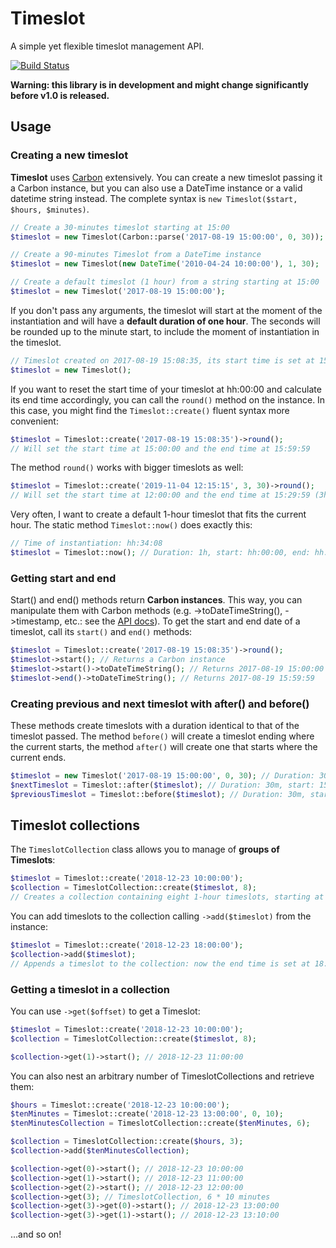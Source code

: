 # Timeslot
A simple yet flexible timeslot management API.

[![Build Status](https://travis-ci.org/gpaddis/timeslot.svg?branch=master)](https://travis-ci.org/gpaddis/timeslot)

**Warning: this library is in development and might change significantly before v1.0 is released.**

## Usage
### Creating a new timeslot
**Timeslot** uses [Carbon](https://github.com/briannesbitt/Carbon) extensively. You can create a new timeslot passing it a Carbon instance, but you can also use a DateTime instance or a valid datetime string instead. The complete syntax is `new Timeslot($start, $hours, $minutes)`.
```php
// Create a 30-minutes timeslot starting at 15:00
$timeslot = new Timeslot(Carbon::parse('2017-08-19 15:00:00', 0, 30));

// Create a 90-minutes Timeslot from a DateTime instance
$timeslot = new Timeslot(new DateTime('2010-04-24 10:00:00'), 1, 30);

// Create a default timeslot (1 hour) from a string starting at 15:00
$timeslot = new Timeslot('2017-08-19 15:00:00');
```
If you don't pass any arguments, the timeslot will start at the moment of the instantiation and will have a **default duration of one hour**. The seconds will be rounded up to the minute start, to include the moment of instantiation in the timeslot.
```php
// Timeslot created on 2017-08-19 15:08:35, its start time is set at 15:08:00
$timeslot = new Timeslot();
```
If you want to reset the start time of your timeslot at hh:00:00 and calculate its end time accordingly, you can call the `round()` method on the instance. In this case, you might find the `Timeslot::create()` fluent syntax more convenient:
```php
$timeslot = Timeslot::create('2017-08-19 15:08:35')->round();
// Will set the start time at 15:00:00 and the end time at 15:59:59
```
The method `round()` works with bigger timeslots as well:
```php
$timeslot = Timeslot::create('2019-11-04 12:15:15', 3, 30)->round();
// Will set the start time at 12:00:00 and the end time at 15:29:59 (3h 30m)
```
Very often, I want to create a default 1-hour timeslot that fits the current hour. The static method `Timeslot::now()` does exactly this:
```php
// Time of instantiation: hh:34:08
$timeslot = Timeslot::now(); // Duration: 1h, start: hh:00:00, end: hh:59:59
```
### Getting start and end
Start() and end() methods return **Carbon instances**. This way, you can manipulate them with Carbon methods (e.g. ->toDateTimeString(), ->timestamp, etc.: see the [API docs](http://carbon.nesbot.com/docs/)).
To get the start and end date of a timeslot, call its `start()` and `end()` methods:
```php
$timeslot = Timeslot::create('2017-08-19 15:08:35')->round();
$timeslot->start(); // Returns a Carbon instance
$timeslot->start()->toDateTimeString(); // Returns 2017-08-19 15:00:00
$timeslot->end()->toDateTimeString(); // Returns 2017-08-19 15:59:59
```
### Creating previous and next timeslot with after() and before()
These methods create timeslots with a duration identical to that of the timeslot passed. The method `before()` will create a timeslot ending where the current starts, the method `after()` will create one that starts where the current ends.
```php
$timeslot = new Timeslot('2017-08-19 15:00:00', 0, 30); // Duration: 30m, start: 15:00:00, end: 15:29:59
$nextTimeslot = Timeslot::after($timeslot); // Duration: 30m, start: 15:30:00, end: 15:59:59
$previousTimeslot = Timeslot::before($timeslot); // Duration: 30m, start: 14:30:00, end: 14:59:59
```

## Timeslot collections
The `TimeslotCollection` class allows you to manage of **groups of Timeslots**:
```php
$timeslot = Timeslot::create('2018-12-23 10:00:00');
$collection = TimeslotCollection::create($timeslot, 8);
// Creates a collection containing eight 1-hour timeslots, starting at 10:00:00 and ending at 17:59:59.
```
You can add timeslots to the collection calling `->add($timeslot)` from the instance:
```php
$timeslot = Timeslot::create('2018-12-23 18:00:00');
$collection->add($timeslot);
// Appends a timeslot to the collection: now the end time is set at 18:59:59.
```
### Getting a timeslot in a collection
You can use `->get($offset)` to get a Timeslot:
```php
$timeslot = Timeslot::create('2018-12-23 10:00:00');
$collection = TimeslotCollection::create($timeslot, 8);

$collection->get(1)->start(); // 2018-12-23 11:00:00
```
You can also nest an arbitrary number of TimeslotCollections and retrieve them:
```php
$hours = Timeslot::create('2018-12-23 10:00:00');
$tenMinutes = Timeslot::create('2018-12-23 13:00:00', 0, 10);
$tenMinutesCollection = TimeslotCollection::create($tenMinutes, 6);

$collection = TimeslotCollection::create($hours, 3);
$collection->add($tenMinutesCollection);

$collection->get(0)->start(); // 2018-12-23 10:00:00
$collection->get(1)->start(); // 2018-12-23 11:00:00
$collection->get(2)->start(); // 2018-12-23 12:00:00
$collection->get(3); // TimeslotCollection, 6 * 10 minutes
$collection->get(3)->get(0)->start(); // 2018-12-23 13:00:00
$collection->get(3)->get(1)->start(); // 2018-12-23 13:10:00
```
...and so on!
